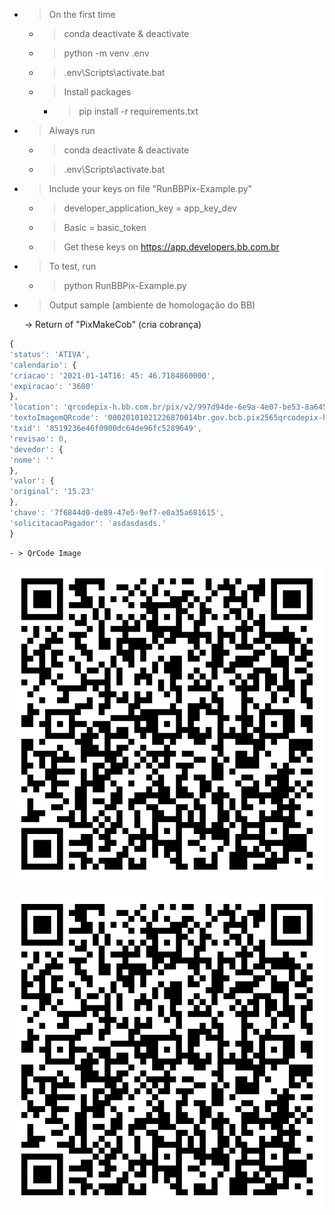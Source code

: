 - > On the first time

	- > conda deactivate & deactivate

	- > python -m venv .env

	- > .env\Scripts\activate.bat

	- > Install packages

		- > pip install -r requirements.txt 

- > Always run

	- > conda deactivate & deactivate

	- > .env\Scripts\activate.bat

- > Include your keys on file "RunBBPix-Example.py"

	- > developer_application_key = app_key_dev

	- > Basic = basic_token
	
	- > Get these keys on https://app.developers.bb.com.br

- > To test, run

	- > python RunBBPix-Example.py

- > Output sample (ambiente de homologação do BB)

	-> Return of "PixMakeCob" (cria cobrança)

```javascript
{
'status': 'ATIVA',
'calendario': {
'criacao': '2021-01-14T16: 45: 46.7184860000',
'expiracao': '3600'
},
'location': 'qrcodepix-h.bb.com.br/pix/v2/997d94de-6e9a-4e07-be53-8a64544935bf',
'textoImagemQRcode': '00020101021226870014br.gov.bcb.pix2565qrcodepix-h.bb.com.br/pix/v2/997d94de-6e9a-4e07-be53-8a64544935bf520400005303986540515.235802BR5920ALANGUIACHEROBUENO6008BRASILIA62070503***6304E21D',
'txid': '8519236e46f0900dc64de96fc5289649',
'revisao': 0,
'devedor': {
'nome': ''
},
'valor': {
'original': '15.23'
},
'chave': '7f6844d0-de89-47e5-9ef7-e0a35a681615',
'solicitacaoPagador': 'asdasdasds.'
}
```

	- > QrCode Image

![image](image/58354.png)

![Alt text](image/58354.png?raw=true "Title")